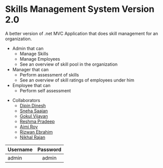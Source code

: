 # Skills Management System Version 2.0
A better version of .net MVC Application that does skill management for an organization.

- Admin that can
  - Manage Skills
  - Manage Employees
  - See an overview of skill pool in the organization
- Manager that can
  - Perform assessment of skills
  - See an overview of skill ratings of employees under him
- Employee that can
  - Perform self assessment
  
* Collaborators
  * [Dipin Dinesh](https://github.com/dipin14) 
  * [Sneha Saajan](https://github.com/SnehaSaajan) 
  * [Gokul Vijayan](https://github.com/GokulVijayan) 
  * [Reshma Pradeep](https://github.com/reshma-pradeep) 
  * [Aimi Roy](https://github.com/aimiroy)
  * [Rizwan Ebrahim](https://github.com/RizwanEbrahim)
  * [Nikhal Rajan](https://github.com/Nikhal62)
  
| Username      | Password      | 
| ------------- |:-------------:| 
| admin         | admin         | 
 
